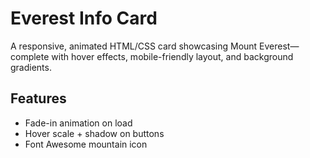 # Everest Info Card

A responsive, animated HTML/CSS card showcasing Mount Everest—complete with hover effects, mobile-friendly layout, and background gradients.

## Features
- Fade-in animation on load  
- Hover scale + shadow on buttons   
- Font Awesome mountain icon  

